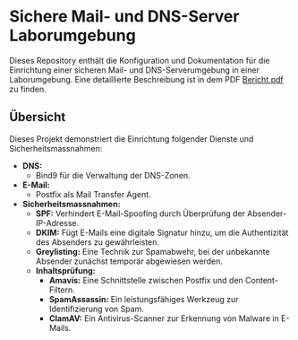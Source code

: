# Sichere Mail- und DNS-Server Laborumgebung

Dieses Repository enthält die Konfiguration und Dokumentation für die Einrichtung einer sicheren Mail- und DNS-Serverumgebung in einer Laborumgebung. Eine detaillierte Beschreibung ist in dem PDF [Bericht.pdf](Bericht.pdf) zu finden.

## Übersicht

Dieses Projekt demonstriert die Einrichtung folgender Dienste und Sicherheitsmassnahmen:

* **DNS:**
    * Bind9 für die Verwaltung der DNS-Zonen.
* **E-Mail:**
    * Postfix als Mail Transfer Agent.
* **Sicherheitsmassnahmen:**
    * **SPF:** Verhindert E-Mail-Spoofing durch Überprüfung der Absender-IP-Adresse.
    * **DKIM:** Fügt E-Mails eine digitale Signatur hinzu, um die Authentizität des Absenders zu gewährleisten.
    * **Greylisting:** Eine Technik zur Spamabwehr, bei der unbekannte Absender zunächst temporär abgewiesen werden.
    * **Inhaltsprüfung:**
        * **Amavis:** Eine Schnittstelle zwischen Postfix und den Content-Filtern.
        * **SpamAssassin:** Ein leistungsfähiges Werkzeug zur Identifizierung von Spam.
        * **ClamAV:** Ein Antivirus-Scanner zur Erkennung von Malware in E-Mails.
